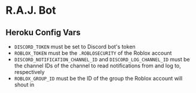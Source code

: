 # R.A.J. Bot

## Heroku Config Vars
- `DISCORD_TOKEN` must be set to Discord bot's token
- `ROBLOX_TOKEN` must be the `.ROBLOSECURITY` of the Roblox account
- `DISCORD_NOTIFICATION_CHANNEL_ID` and `DISCORD_LOG_CHANNEL_ID` must be the channel IDs of the channel to read notifications from and log to, respectively
- `ROBLOX_GROUP_ID` must be the ID of the group the Roblox account will shout in 